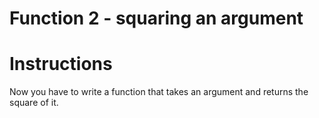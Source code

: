 # Function 2 - squaring an argument

# Instructions

Now you have to write a function that takes an argument and returns the square of it.